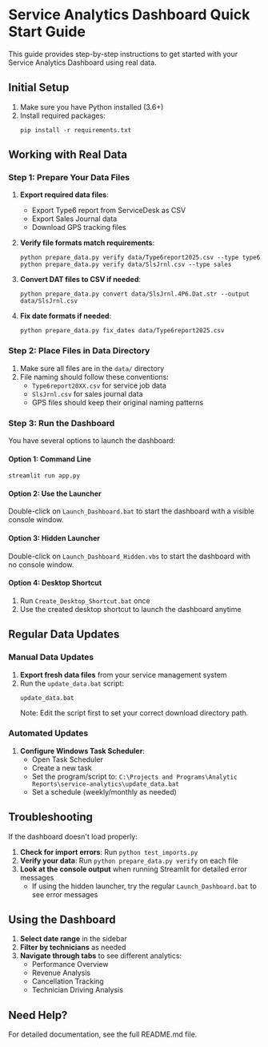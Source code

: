 # Service Analytics Dashboard Quick Start Guide

This guide provides step-by-step instructions to get started with your Service Analytics Dashboard using real data.

## Initial Setup

1. Make sure you have Python installed (3.6+)
2. Install required packages:
   ```
   pip install -r requirements.txt
   ```

## Working with Real Data

### Step 1: Prepare Your Data Files

1. **Export required data files**:
   - Export Type6 report from ServiceDesk as CSV
   - Export Sales Journal data
   - Download GPS tracking files

2. **Verify file formats match requirements**:
   ```
   python prepare_data.py verify data/Type6report2025.csv --type type6
   python prepare_data.py verify data/SlsJrnl.csv --type sales
   ```

3. **Convert DAT files to CSV if needed**:
   ```
   python prepare_data.py convert data/SlsJrnl.4P6.Dat.str --output data/SlsJrnl.csv
   ```

4. **Fix date formats if needed**:
   ```
   python prepare_data.py fix_dates data/Type6report2025.csv
   ```

### Step 2: Place Files in Data Directory

1. Make sure all files are in the `data/` directory
2. File naming should follow these conventions:
   - `Type6report20XX.csv` for service job data
   - `SlsJrnl.csv` for sales journal data
   - GPS files should keep their original naming patterns

### Step 3: Run the Dashboard

You have several options to launch the dashboard:

#### Option 1: Command Line
```
streamlit run app.py
```

#### Option 2: Use the Launcher
Double-click on `Launch_Dashboard.bat` to start the dashboard with a visible console window.

#### Option 3: Hidden Launcher
Double-click on `Launch_Dashboard_Hidden.vbs` to start the dashboard with no console window.

#### Option 4: Desktop Shortcut
1. Run `Create_Desktop_Shortcut.bat` once
2. Use the created desktop shortcut to launch the dashboard anytime

## Regular Data Updates

### Manual Data Updates

1. **Export fresh data files** from your service management system
2. Run the `update_data.bat` script:
   ```
   update_data.bat
   ```
   Note: Edit the script first to set your correct download directory path.

### Automated Updates

1. **Configure Windows Task Scheduler**:
   - Open Task Scheduler
   - Create a new task
   - Set the program/script to: `C:\Projects and Programs\Analytic Reports\service-analytics\update_data.bat`
   - Set a schedule (weekly/monthly as needed)

## Troubleshooting

If the dashboard doesn't load properly:

1. **Check for import errors**: Run `python test_imports.py`
2. **Verify your data**: Run `python prepare_data.py verify` on each file
3. **Look at the console output** when running Streamlit for detailed error messages
   - If using the hidden launcher, try the regular `Launch_Dashboard.bat` to see error messages

## Using the Dashboard

1. **Select date range** in the sidebar
2. **Filter by technicians** as needed
3. **Navigate through tabs** to see different analytics:
   - Performance Overview
   - Revenue Analysis
   - Cancellation Tracking
   - Technician Driving Analysis

## Need Help?

For detailed documentation, see the full README.md file. 